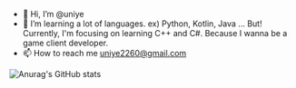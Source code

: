 - 👋 Hi, I’m @uniye
- 🌱 I’m learning a lot of languages. ex) Python, Kotlin, Java ...
      But! Currently, I'm focusing on learning C++ and C#. Because I wanna be a game client developer.
- 📫 How to reach me uniye2260@gmail.com

![Anurag's GitHub stats](https://github-readme-stats.vercel.app/api?username=uniyeID&show_icons=true&theme=radical)
